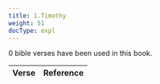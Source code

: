 ```yaml
---
title: 1.Timothy
weight: 51
docType: expl
---
```


0 bible verses have been used in this book.

| Verse | Reference |
|-------|-----------|
